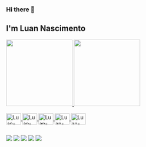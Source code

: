 ### Hi there 👋
## I'm Luan Nascimento
<div>
  <a href="https://github.com/OoNascimentoOo">
  <img height="180em" src="https://github-readme-stats.vercel.app/api?username=OoNascimentoOo&show_icons=true&theme=dracula&include_all_commits=true&count_private=true"/>
  <img height="180em" src="https://github-readme-stats.vercel.app/api/top-langs/?username=OoNascimentoOo&layout=compact&langs_count=16&theme=dracula"/>
</div>
  
  <div style="display:" inline_block><br>
    <img align="center" alt="Luan-Java" height="30" width="40" <img src="https://cdn.jsdelivr.net/gh/devicons/devicon/icons/java/java-original.svg" />
    <img align="center" alt="Luan-Angular" height="30" width="40" <img src="https://cdn.jsdelivr.net/gh/devicons/devicon/icons/angularjs/angularjs-original.svg" />
    <img align="center" alt="Luan-Js" height="30" width="40" <img src="https://cdn.jsdelivr.net/gh/devicons/devicon/icons/javascript/javascript-plain.svg" />
    <img align="center" alt="Luan-Html5" height="30" width="40" <img src="https://cdn.jsdelivr.net/gh/devicons/devicon/icons/html5/html5-original.svg" />
    <img align="center" alt="Luan-Css3" height="30" width="40" <img src="https://cdn.jsdelivr.net/gh/devicons/devicon/icons/css3/css3-original.svg" />
  </div>
  
  ##
  
  <div>
    <a href="https://www.instagram.com/_luanaug/" target="_blank"><img src="https://img.shields.io/badge/Instagram-E4405F?style=for-the-badge&logo=instagram&logoColor=white" target="_blank"></a>
    <a href="https://www.linkedin.com/in/luan-nascimento/" target="_blank"><img src="https://img.shields.io/badge/LinkedIn-0077B5?style=for-the-badge&logo=linkedin&logoColor=white" target="_blank"></a>
    <a href="https://www.facebook.com/Luanaugus.ap" target="_blank"><img src="https://img.shields.io/badge/Facebook-1877F2?style=for-the-badge&logo=facebook&logoColor=white" target="_blank"></a>
     <a href="https://twitter.com/Luan_ap07" target="_blank"><img src="https://img.shields.io/badge/Twitter-1DA1F2?style=for-the-badge&logo=twitter&logoColor=white" target="_blank"></a>
     <a href="malito:luan.ap07@outlook.com" target="_blank"><img src="https://img.shields.io/badge/Microsoft_Outlook-0078D4?style=for-the-badge&logo=microsoft-outlook&logoColor=white" target="_blank"></a>
  </div>
